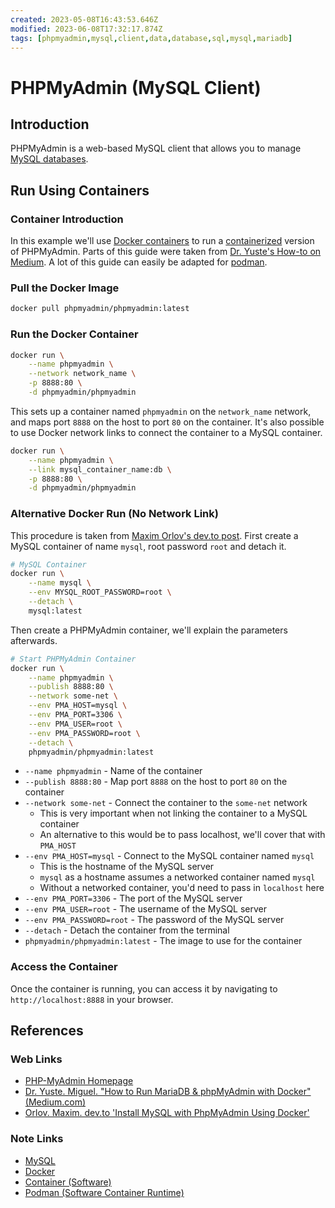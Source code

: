 ```yaml
---
created: 2023-05-08T16:43:53.646Z
modified: 2023-06-08T17:32:17.874Z
tags: [phpmyadmin,mysql,client,data,database,sql,mysql,mariadb]
---
```

# PHPMyAdmin (MySQL Client)

## Introduction

PHPMyAdmin is a web-based MySQL client that allows you to
manage [MySQL databases][-mysql].

## Run Using Containers

### Container Introduction

In this example we'll use [Docker containers][-docker] to
run a [containerized][-container] version of PHPMyAdmin.
Parts of this guide were taken from
[Dr. Yuste's How-to on Medium][dr-yuste-phpmyadmin-docker].
A lot of this guide can easily be adapted for [podman][-podman].

### Pull the Docker Image

```bash
docker pull phpmyadmin/phpmyadmin:latest
```

### Run the Docker Container

```bash
docker run \
    --name phpmyadmin \
    --network network_name \
    -p 8888:80 \
    -d phpmyadmin/phpmyadmin
```

This sets up a container named `phpmyadmin` on the
`network_name` network, and maps port `8888` on the host
to port `80` on the container.
It's also possible to use Docker network links to connect
the container to a MySQL container.

```bash
docker run \
    --name phpmyadmin \
    --link mysql_container_name:db \
    -p 8888:80 \
    -d phpmyadmin/phpmyadmin
```

### Alternative Docker Run (No Network Link)

This procedure is taken from [Maxim Orlov's dev.to post][devto-phpmyadmin].
First create a MySQL container of name `mysql`, root password `root` and detach it.

```bash
# MySQL Container
docker run \
    --name mysql \
    --env MYSQL_ROOT_PASSWORD=root \
    --detach \
    mysql:latest
```

Then create a PHPMyAdmin container, we'll explain the parameters afterwards.

```bash
# Start PHPMyAdmin Container
docker run \
    --name phpmyadmin \
    --publish 8888:80 \
    --network some-net \
    --env PMA_HOST=mysql \
    --env PMA_PORT=3306 \
    --env PMA_USER=root \
    --env PMA_PASSWORD=root \
    --detach \
    phpmyadmin/phpmyadmin:latest
```

* `--name phpmyadmin` - Name of the container
* `--publish 8888:80` - Map port `8888` on the host to port `80` on the container
* `--network some-net` - Connect the container to the `some-net` network
  * This is very important when not linking the container to a MySQL container
  * An alternative to this would be to pass localhost, we'll cover that with `PMA_HOST`
* `--env PMA_HOST=mysql` - Connect to the MySQL container named `mysql`
  * This is the hostname of the MySQL server
  * `mysql` as a hostname assumes a networked container named `mysql`
  * Without a networked container, you'd need to pass in `localhost` here
* `--env PMA_PORT=3306` - The port of the MySQL server
* `--env PMA_USER=root` - The username of the MySQL server
* `--env PMA_PASSWORD=root` - The password of the MySQL server
* `--detach` - Detach the container from the terminal
* `phpmyadmin/phpmyadmin:latest` - The image to use for the container

### Access the Container

Once the container is running, you can access it by
navigating to `http://localhost:8888` in your browser.

## References

### Web Links

* [PHP-MyAdmin Homepage][home-phpmyadmin]
* [Dr. Yuste. Miguel. "How to Run MariaDB & phpMyAdmin with Docker" (Medium.com)][dr-yuste-phpmyadmin-docker]
* [Orlov. Maxim. dev.to 'Install MySQL with PhpMyAdmin Using Docker'][devto-phpmyadmin]

<!-- Hidden References -->
[home-phpmyadmin]: https://www.phpmyadmin.net "PHP-MyAdmin Homepage"
[dr-yuste-phpmyadmin-docker]: https://migueldoctor.medium.com/run-mariadb-phpmyadmin-locally-in-3-steps-using-docker-6b5912ff37c9 "Dr. Yuste. Miguel. \"How to Run MariaDB & phpMyAdmin with Docker\" (Medium.com)"
[devto-phpmyadmin]: https://dev.to/maximization/install-mysql-with-phpmyadmin-using-docker-jn9 "Orlov. Maxim. dev.to 'Install MySQL with PhpMyAdmin Using Docker'"

### Note Links

* [MySQL][-mysql]
* [Docker][-docker]
* [Container (Software)][-container]
* [Podman (Software Container Runtime)][-podman]

<!-- Hidden References -->
[-mysql]: mysql.md "MySQL"
[-docker]: docker.md "Docker"
[-container]: container.md "Container (Software)"
[-podman]: podman.md "Podman (Software Container Runtime)"
